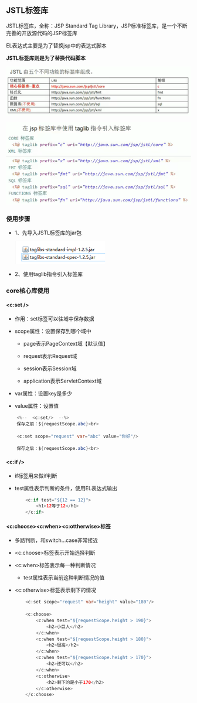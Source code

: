 ## JSTL标签库

JSTL标签库，全称：JSP Standard Tag Library，JSP标准标签库，是一个不断完善的开放源代码的JSP标签库

EL表达式主要是为了替换jsp中的表达式脚本

**JSTL标签库则是为了替换代码脚本**

![](JSTL标签库.assets/2022-06-22-22-39-28-image.png)

![](JSTL标签库.assets/2022-06-22-22-40-31-image.png)

### 使用步骤

- 1、先导入JSTL标签库的jar包
  
  ![](JSTL标签库.assets/2022-06-22-22-46-01-image.png)

- 2、使用taglib指令引入标签库

### core核心库使用

#### <c:set />

- 作用：set标签可以往域中保存数据

- scope属性：设置保存到哪个域中
  
  - page表示PageContext域【默认值】
  
  - request表示Request域
  
  - session表示Session域
  
  - application表示ServletContext域

- var属性：设置key是多少

- value属性：设置值

```java
    <%--  <c:set/>  --%>
    保存之前：${requestScope.abc}<br>

    <c:set scope="request" var="abc" value="你好"/>

    保存之后：${requestScope.abc}<br>
```

#### <c:if />

- if标签用来做if判断

- test属性表示判断的条件，使用EL表达式输出
  
  ```java
      <c:if test="${12 == 12}">
          <h1>12等于12</h1>
      </c:if>
  ```

#### <c:choose><c:when><c:ottherwise>标签

- 多路判断，和switch...case非常接近

- <c:choose>标签表示开始选择判断

- <c:when>标签表示每一种判断情况
  
  - test属性表示当前这种判断情况的值

- <c:otherwise>标签表示剩下的情况
  
  ```java
      <c:set scope="request" var="height" value="180"/>
  
      <c:choose>
          <c:when test="${requestScope.height > 190}">
              <h2>小巨人</h2>
          </c:when>
          <c:when test="${requestScope.height > 180}">
              <h2>很高</h2>
          </c:when>
          <c:when test="${requestScope.height > 170}">
              <h2>还可以</h2>
          </c:when>
          <c:otherwise>
              <h2>剩下的是小于170</h2>
          </c:otherwise>
      </c:choose>
  ```
